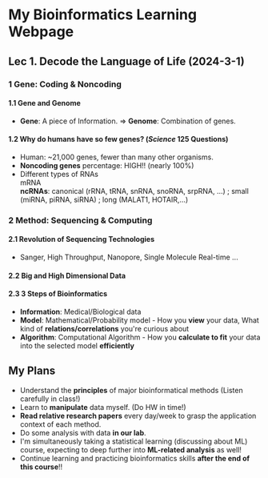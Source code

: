 # My Bioinformatics Learning Webpage

## Lec 1. Decode the Language of Life (2024-3-1)

### 1 Gene: Coding & Noncoding
#### 1.1 Gene and Genome
- **Gene**: A piece of Information. $\Rightarrow$ **Genome**: Combination of genes.
#### 1.2 Why do humans have so few genes? (*Science* 125 Questions)
- Human: ~21,000 genes, fewer than many other organisms.  
- **Noncoding genes** percentage: HIGH!! (nearly 100%) 
- Different types of RNAs  
  mRNA  
  **ncRNAs**: canonical (rRNA, tRNA, snRNA, snoRNA, srpRNA, ...) ; small (miRNA, piRNA, siRNA) ; long (MALAT1, HOTAIR,...)

### 2 Method: Sequencing & Computing
#### 2.1 Revolution of Sequencing Technologies
- Sanger, High Throughput, Nanopore, Single Molecule Real-time ...
#### 2.2 Big and High Dimensional Data
#### 2.3 3 Steps of Bioinformatics
- **Information**: Medical/Biological data
- **Model**: Mathematical/Probability model - How you **view** your data, What kind of **relations/correlations** you're curious about
- **Algorithm**: Computational Algorithm - How you **calculate to fit** your data into the selected model **efficiently**

## My Plans
- Understand the **principles** of major bioinformatical methods (Listen carefully in class!)
- Learn to **manipulate** data myself. (Do HW in time!)
- **Read relative research papers** every day/week to grasp the application context of each method.
- Do some analysis with data **in our lab**.
- I'm simultaneously taking a statistical learning (discussing about ML) course, expecting to deep further into **ML-related analysis** as well!
- Continue learning and practicing bioinformatics skills **after the end of this course**!!
